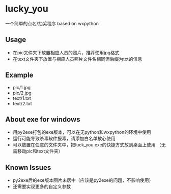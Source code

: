 # lucky_you

一个简单的点名/抽奖程序 based on wxpython

## Usage

- 在pic文件夹下放置相应人员的照片，推荐使用jpg格式
- 在text文件夹下放置与相应人员照片文件名相同但后缀为txt的信息

## Example

- pic/1.jpg
- pic/2.jpg
- text/1.txt
- text/2.txt

## About exe for windows

- 用py2exe打包的exe版本，可以在无python和wxpython的环境中使用
- 运行可能导致杀毒软件报毒，请添加白名单放心使用
- 可以放置在任意的文件夹中，把luck\_you.exe的快捷方式放到桌面上使用
  （无需移动pic和text文件夹）

## Known Issues

- py2exe后的exe版本图片未居中（应该是py2exe的问题，不影响使用）
- 还需要实现更多的自定义参数

